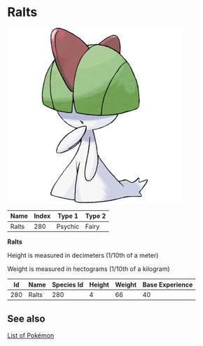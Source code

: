 # Ralts


![Ralts](images/280.png)

| **Name** | **Index** | **Type 1** | **Type 2** |
|----|----|----|----|
| Ralts | 280 | Psychic | Fairy  |

**Ralts** 


Height is measured in decimeters (1/10th of a meter)

Weight is measured in hectograms (1/10th of a kilogram)

| **Id** | **Name** | **Species Id** | **Height** | **Weight** | **Base Experience** |
|--------|----------|----------------|------------|------------|---------------------|
| 280 | Ralts | 280 | 4 | 66 | 40 |


## See also

[List of Pokémon](../pokemon.md)
